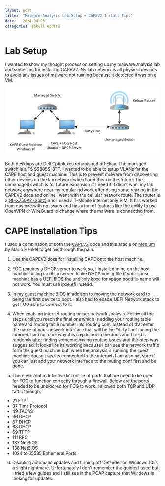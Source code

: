 ```yaml
---
layout: post
title:  "Malware Analysis Lab Setup + CAPEV2 Install Tips"
date:   2024-04-03 
categories: jekyll update
---
```


# Lab Setup

I wanted to show my thought process on setting up my malware analysis lab and some tips for installing CAPEV2. My lab network is all physical devices to avoid any issues of malware not running because it detected it was on a VM.

![Lab Diagram](/assets/images/HomeLabSetup.jpg)

Both desktops are Dell Optiplexes refurbished off Ebay. The managed switch is a FS S2805S-8TF. I wanted to be able to setup VLANs for the CAPE host and guest machine. This is to prevent malware from discovering other devices on the lab network when I add them in the future. The unmanaged switch is for future expansion if I need it. 
I didn’t want my lab network anywhere near my regular network after doing some reading in the CAPEV2 docs and online I went with the cellular network route. The router is a [GL-X750V2 (Spitz)]("https://www.amazon.com/GL-X750V2-Certified-EC25-AFFA-Installed-Dual-Band/dp/B08TRCSSZ4?th=1") and I used a T-Mobile internet only SIM. It has worked from day one with no issues and has a ton of features like the ability to use OpenVPN or WireGuard to change where the malware is connecting from.

# CAPE Installation Tips

I used a combination of both the [CAPEV2]("https://capev2.readthedocs.io/en/latest/") docs and this article on [Medium]("https://mariohenkel.medium.com/using-cape-sandbox-and-fog-to-analyze-malware-on-physical-machines-4dda328d4e2c") by Mario Henkel to get me through the pain.

1. Use the CAPEV2 docs for installing CAPE onto the host machine.

2. FOG requires a DHCP server to work so, I installed mine on the host machine using sc dhcp server. In the DHCP config file if your guest machine has a UEFI BIOS the undionly.kpxe for option bootfile-name will not work. You must use ipxe.efi instead.

3. In my guest machine BIOS in addition to moving the network card to being the first device to boot. I also had to enable UEFI Network stack to get FOG able to connect to it.

4. When enabling internet routing on per network analysis. Follow all the steps until you reach the final one which is adding your routing table name and routing table number into routing.conf. Instead of that  enter the name of your network interface that will be the “dirty line” facing the internet. I am not sure why this step is not in the docs and I tried it randomly after finding someone having routing issues and this step was suggested. It looks like its working because I can see the network traffic form the guest machine but, when the analysis is running the guest machine doesn’t see its connected to the internet. I am also not sure if you can just add your network interface to the routing.conf first and be done.

5. There was not a definitive list online of ports that are need to be open for FOG to function correctly through a firewall. Below are the ports needed to be unblocked for FOG to work. I allowed both TCP and UDP taffic through.

- 21 FTP
- 37 Time Protocol 
- 49 TACAS
- 66 DHCP
- 67 DHCP
- 68 DHCP
- 69 TFTP
- 111 RPC
- 137 NetBIOS
- 138 NetBIOS
- 1024 to 65535 Ephemeral Ports 

6. Disabling automatic updates and turning off Defender on Windows 10 is a slight nightmare. Unfortunately  I don’t remember the guides I used but, I tried a few guides and I still see in the PCAP capture that Windows is looking for updates.

